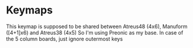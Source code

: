 # Keymaps
This keymap is supposed to be shared between Atreus48 (4x6), Manuform ([4+1]x6) and Atreus38 (4x5)
So I'm using Preonic as my base. In case of the 5 column boards, just ignore outermost keys
